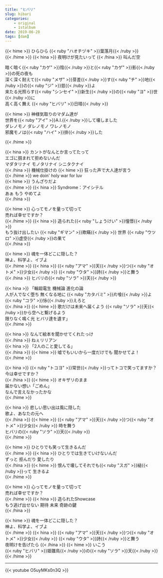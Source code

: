 ```yaml
---
title: "ヒバリ"
slug: hibari
categories:
    - original
    - 1stalbum
date: 2019-06-28
tags: [dam]
---
```


{{< hime >}}
ひらひら {{< ruby "ハオチヅキ" >}}葉落月{{< /ruby >}}  
{{< /hime >}}
{{< hina >}}
夜明けが見たいって 
{{< /hina >}}
叫んだ空  

暗く暗く{{< ruby "カゲ" >}}陰{{< /ruby >}}と{{< ruby "カゲ" >}}影{{< /ruby >}}の死の夜も  
深く深く耐えて{{< ruby "メザ" >}}芽差{{< /ruby >}}す{{< ruby "チ" >}}地{{< /ruby >}}の{{< ruby "ジ" >}}慈{{< /ruby >}}よ  
来たる光照らす{{< ruby "シンセイ" >}}新生{{< /ruby >}}の{{< ruby "ヨ" >}}世{{< /ruby >}}に  
高く高く舞え {{< ruby "ヒバリ" >}}日晴{{< /ruby >}}  

{{< hime >}}
神様気取りのマダム達が  
世界を{{< ruby "アイ" >}}A.I.{{< /ruby >}}して壊しました  
ダレノモノ ダレノモノ ワレノモノ  
邪魔モノは{{< ruby "ハイ" >}}排{{< /ruby >}}した  

{{< /hime >}}

{{< hina >}}
カントがなんとか言ってたって  
エゴに掴まれて拒めないんだ  
マダタリナイ モノタリナイ シニタクナイ  
{{< /hina >}}
機械仕掛けの 
{{< hime >}}
狂った声で大人達が言う  
{{< /hime >}}
we doin' holy war for luv  
{{< hime >}}
うんざりだよ  
{{< /hime >}}
{{< hina >}}
Syndrome：アイシテル  
あぁ もう やめてよ  
{{< /hina >}}

{{< hime >}}
心ってモノを量って切って  
売れば幸せですか？  
{{< /hime >}}
{{< hina >}}
造られた{{< ruby "しょうけい" >}}憧憬{{< /ruby >}}  
もう抜け出したい {{< ruby "ギマン" >}}欺瞞{{< /ruby >}} 世界 {{< ruby "ウツロ" >}}虚空{{< /ruby >}}の果て  
{{< /hina >}}

{{< hime >}}
魂を一体どこに隠した？  
神よ、科学よ、イブよ  
{{< /hime >}}
{{< hina >}}
{{< ruby "アマ" >}}天{{< /ruby >}}つ{{< ruby "オトメ" >}}少女{{< /ruby >}} {{< ruby "ウタ" >}}詩{{< /ruby >}}と舞う  
{{< /hina >}}
ヒバリの{{< ruby "ソラ" >}}天{{< /ruby >}}  

{{< hina >}}
「輪廻電生 機械論 進化の論  
人が人でなく堕ち 無くなる地に {{< ruby "カタバミ" >}}片喰{{< /ruby >}}よ {{< ruby "コラ" >}}怺{{< /ruby >}}えろと  
{{< /hina >}}
{{< hime >}}
歌だけは未来へ届くよう {{< ruby "ソラ" >}}天{{< /ruby >}}から空へと繋げるよう  
限りなく鳴く光 ヒバリ達を遺す」  
{{< /hime >}}

{{< hina >}}
なんて絵本を聞かせてくれたっけ  
{{< /hina >}}
ねぇリリアン  
{{< hina >}} 
「2人のこと愛してる」  
{{< /hina >}}
{{< hime >}}
嘘でもいいから一度だけでも 聞かせてよ！  
{{< /hime >}}

{{< hina >}}
{{< ruby "トコヨ" >}}常世{{< /ruby >}}ってトコで笑ってますか？  
今は幸せですか？  
{{< /hina >}}
{{< hime >}}
オキザリのまま  
届かない想い「ごめん」  
なんで言えなかったかな  
{{< /hime >}}

{{< hina >}}
悲しい思い出は風に隠した  
歌よ、あなたの元へ  
{{< /hina >}}
{{< hime >}}
{{< ruby "アマ" >}}天{{< /ruby >}}つ{{< ruby "オトメ" >}}少女{{< /ruby >}} 時を舞う  
ヒバリの{{< ruby "ソラ" >}}天{{< /ruby >}}  
{{< /hime >}}

{{< hime >}}
ひとりでも笑って生きるんだ  
{{< /hime >}}
{{< hina >}}
ひとりでは生きていけないんだ  
ずっと 拒んだり 愛したり  
{{< /hina >}}
{{< hime >}}
恨んで壊してそれでも{{< ruby "スガ" >}}縋{{< /ruby >}}って 生きるよ  
{{< /hime >}}

{{< hime >}}
心ってモノを量って切って  
売れば幸せですか？  
{{< /hime >}}
{{< hina >}}
造られたShowcase  
もう逃げ出せない 期待 未来 奇跡の鍵  
{{< /hina >}}

{{< hime >}}
魂を一体どこに隠した？  
神よ、科学よ、イブよ  
{{< /hime >}}
{{< hina >}}
{{< ruby "アマ" >}}天{{< /ruby >}}つ{{< ruby "オトメ" >}}少女{{< /ruby >}} {{< ruby "ウタ" >}}詩{{< /ruby >}}と舞う  
夜明けを告げたら 
{{< /hina >}}
{{< hime >}}
いこう  
{{< ruby "ヒバリ" >}}姫雛鳥{{< /ruby >}}の{{< ruby "ソラ" >}}天{{< /ruby >}}  
{{< /hime >}}

---

{{< youtube O5uyMKs0n3Q >}}